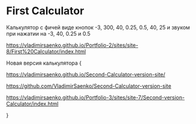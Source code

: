 # First Calculator
 
Калькулятор с фичей виде кнопок -3, 300, 40, 0.25, 0.5, 40, 25 и звуком при нажатии на -3, 40, 0.25 и 0.5

https://vladimirsaenko.github.io/Portfolio-2/sites/site-8/First%20Calculator/index.html

Новая версия калькулятора {

https://vladimirsaenko.github.io/Second-Calculator-version-site/

https://github.com/VladimirSaenko/Second-Calculator-version-site

https://vladimirsaenko.github.io/Portfolio-3/sites/site-7/Second-version-Calculator/index.html

}
